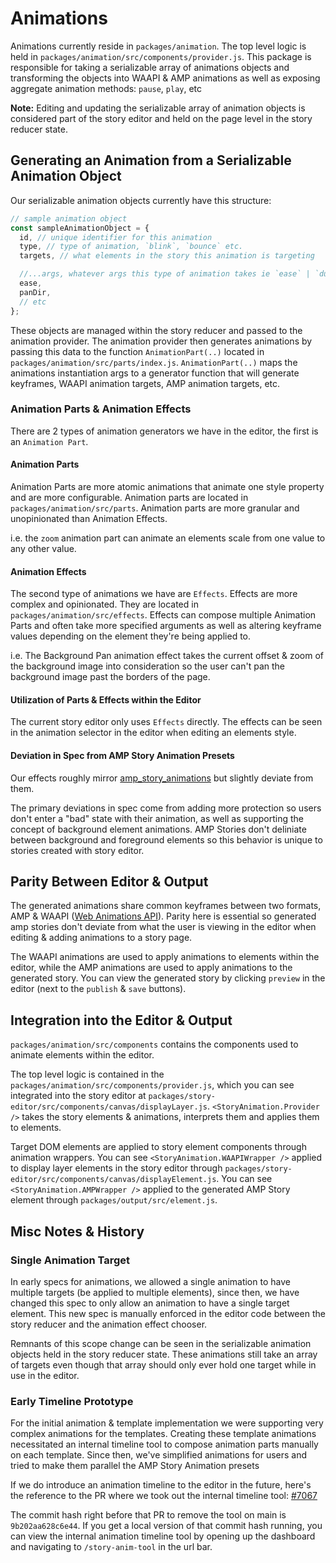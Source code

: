 # Animations

Animations currently reside in `packages/animation`. The top level logic is held in `packages/animation/src/components/provider.js`. This package is responsible for taking a serializable array of animations objects and transforming the objects into WAAPI & AMP animations as well as exposing aggregate animation methods: `pause`, `play`, etc

**Note:** Editing and updating the serializable array of animation objects is considered part of the story editor and held on the page level in the story reducer state.

## Generating an Animation from a Serializable Animation Object

Our serializable animation objects currently have this structure:

```js
// sample animation object
const sampleAnimationObject = {
  id, // unique identifier for this animation
  type, // type of animation, `blink`, `bounce` etc.
  targets, // what elements in the story this animation is targeting

  //...args, whatever args this type of animation takes ie `ease` | `duration`
  ease,
  panDir,
  // etc
};
```

These objects are managed within the story reducer and passed to the animation provider. The animation provider then generates animations by passing this data to the function `AnimationPart(..)` located in `packages/animation/src/parts/index.js`. `AnimationPart(..)` maps the animations instantiation args to a generator function that will generate keyframes, WAAPI animation targets, AMP animation targets, etc.

### Animation Parts & Animation Effects

There are 2 types of animation generators we have in the editor, the first is an `Animation Part`.

#### Animation Parts

Animation Parts are more atomic animations that animate one style property and are more configurable. Animation parts are located in `packages/animation/src/parts`. Animation parts are more granular and unopinionated than Animation Effects. 

i.e. the `zoom` animation part can animate an elements scale from one value to any other value.


#### Animation Effects

The second type of animations we have are `Effects`. Effects are more complex and opinionated. They are located in `packages/animation/src/effects`. Effects can compose multiple Animation Parts and often take more specified arguments as well as altering keyframe values depending on the element they're being applied to. 

i.e. The Background Pan animation effect takes the current offset & zoom of the background image into consideration so the user can't pan the background image past the borders of the page.

#### Utilization of Parts & Effects within the Editor

The current story editor only uses `Effects` directly. The effects can be seen in the animation selector in the editor when editing an elements style.

#### Deviation in Spec from AMP Story Animation Presets

Our effects roughly mirror [amp_story_animations](https://amp.dev/documentation/examples/visual-effects/amp_story_animations/) but slightly deviate from them. 

The primary deviations in spec come from adding more protection so users don't enter a "bad" state with their animation, as well as supporting the concept of background element animations. AMP Stories don't deliniate between background and foreground elements so this behavior is unique to stories created with story editor.

## Parity Between Editor & Output

The generated animations share common keyframes between two formats, AMP & WAAPI ([Web Animations API](https://developer.mozilla.org/en-US/docs/Web/API/Web_Animations_API)). Parity here is essential so generated amp stories don't deviate from what the user is viewing in the editor when editing & adding animations to a story page.

The WAAPI animations are used to apply animations to elements within the editor, while the AMP animations are used to apply animations to the generated story. You can view the generated story by clicking `preview` in the editor (next to the `publish` & `save` buttons).

## Integration into the Editor & Output

`packages/animation/src/components` contains the components used to animate elements within the editor. 

The top level logic is contained in the `packages/animation/src/components/provider.js`, which you can see integrated into the story editor at `packages/story-editor/src/components/canvas/displayLayer.js`. `<StoryAnimation.Provider />` takes the story elements & animations, interprets them and applies them to elements.

Target DOM elements are applied to story element components through animation wrappers. You can see `<StoryAnimation.WAAPIWrapper />` applied to display layer elements in the story editor through `packages/story-editor/src/components/canvas/displayElement.js`. You can see `<StoryAnimation.AMPWrapper />` applied to the generated AMP Story element through `packages/output/src/element.js`.

## Misc Notes & History

### Single Animation Target

In early specs for animations, we allowed a single animation to have multiple targets (be applied to multiple elements), since then, we have changed this spec to only allow an animation to have a single target element. This new spec is manually enforced in the editor code between the story reducer and the animation effect chooser. 

Remnants of this scope change can be seen in the serializable animation objects held in the story reducer state. These animations still take an array of targets even though that array should only ever hold one target while in use in the editor.

### Early Timeline Prototype

For the initial animation & template implementation we were supporting very complex animations for the templates. Creating these template animations necessitated an internal timeline tool to compose animation parts manually on each template. Since then, we've simplified animations for users and tried to make them parallel the AMP Story Animation presets

If we do introduce an animation timeline to the editor in the future, here's the reference to the PR where we took out the internal timeline tool:
[#7067](https://github.com/GoogleForCreators/web-stories-wp/pull/7067)

The commit hash right before that PR to remove the tool on main is `9b202aa628c6e44`. If you get a local version of that commit hash running, you can view the internal animation timeline tool by opening up the dashboard and navigating to `/story-anim-tool` in the url bar.

